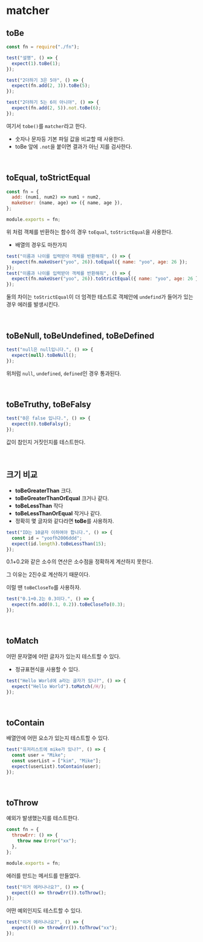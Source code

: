 # matcher

## toBe

```jsx
const fn = require("./fn");

test("설명", () => {
  expect(1).toBe(1);
});

test("2더하기 3은 5야", () => {
  expect(fn.add(2, 3)).toBe(5);
});

test("2더하기 5는 6이 아니야", () => {
  expect(fn.add(2, 5)).not.toBe(6);
});
```

여기서 `tobe()`를 `matcher`라고 한다.

- 숫자나 문자등 기본 파일 값을 비교할 때 사용한다.
- toBe 앞에 `.not`을 붙이면 결과가 아닌 지를 검사한다.

<br/>

## toEqual, toStrictEqual

```jsx
const fn = {
  add: (num1, num2) => num1 + num2,
  makeUser: (name, age) => ({ name, age }),
};

module.exports = fn;
```

위 처럼 객체를 반환하는 함수의 경우 `toEqual`, `toStrictEqual`을 사용한다.

- 배열의 경우도 마찬가지

```jsx
test("이름과 나이를 입력받아 객체를 반환해줘", () => {
  expect(fn.makeUser("yoo", 26)).toEqual({ name: "yoo", age: 26 });
});
test("이름과 나이를 입력받아 객체를 반환해줘", () => {
  expect(fn.makeUser("yoo", 26)).toStrictEqual({ name: "yoo", age: 26 });
});
```

둘의 차이는 `toStrictEqual`이 더 엄격한 테스트로 객체안에 `undefind`가 들어가 있는 경우 에러를 발생시킨다.

<br/>

## toBeNull, toBeUndefined, toBeDefined

```jsx
test("null은 null입니다.", () => {
  expect(null).toBeNull();
});
```

위처럼 `null`, `undefined`, `defined`인 경우 통과된다.

<br/>

## toBeTruthy, toBeFalsy

```jsx
test("0은 false 입니다.", () => {
  expect(0).toBeFalsy();
});
```

값이 참인지 거짓인지를 테스트한다.

<br/>

## 크기 비교

- **toBeGreaterThan** 크다.
- **toBeGreaterThanOrEqual** 크거나 같다.
- **toBeLessThan** 작다
- **toBeLessThanOrEqual** 작거나 같다.
- 정확히 몇 글자와 같다라면 **toBe**를 사용하자.

```jsx
test("ID는 10글자 이하여야 합니다.", () => {
  const id = "yoofh2006ddd";
  expect(id.length).toBeLessThan(15);
});
```

0.1+0.2와 같은 소수의 연산은 소수점을 정확하게 계산하지 못한다.

그 이유는 2진수로 계산하기 때문이다.

이럴 땐 `toBeCloseTo`를 사용하자.

```jsx
test("0.1+0.2는 0.3이다.", () => {
  expect(fn.add(0.1, 0.2)).toBeCloseTo(0.3);
});
```

<br/>

## toMatch

어떤 문자열에 어떤 글자가 있는지 테스트할 수 있다.

- 정규표현식을 사용할 수 있다.

```jsx
test("Hello World에 a라는 글자가 있나?", () => {
  expect("Hello World").toMatch(/H/);
});
```

<br/>

## toContain

배열안에 어떤 요소가 있는지 테스트할 수 있다.

```jsx
test("유저리스트에 mike가 있나?", () => {
  const user = "Mike";
  const userList = ["kim", "Mike"];
  expect(userList).toContain(user);
});
```

<br/>

## toThrow

예외가 발생했는지를 테스트한다.

```jsx
const fn = {
  throwErr: () => {
    throw new Error("xx");
  },
};

module.exports = fn;
```

에러를 만드는 메서드를 만들었다.

```jsx
test("이거 에러나나요?", () => {
  expect(() => throwErr()).toThrow();
});
```

어떤 예외인지도 테스트할 수 있다.

```jsx
test("이거 에러나나요?", () => {
  expect(() => throwErr()).toThrow("xx");
});
```

